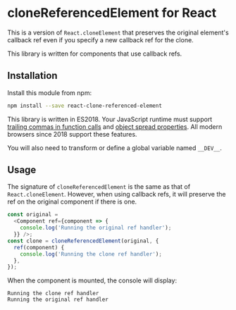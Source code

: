 # cloneReferencedElement for React

This is a version of `React.cloneElement` that preserves the original element's callback ref even if you specify a new callback ref for the clone.

This library is written for components that use callback refs.

## Installation

Install this module from npm:
```sh
npm install --save react-clone-referenced-element
```

This library is written in ES2018. Your JavaScript runtime must support [trailing commas in function calls](https://developer.mozilla.org/en-US/docs/Web/JavaScript/Reference/Trailing_commas#trailing_commas_in_functions) and [object spread properties](https://developer.mozilla.org/en-US/docs/Web/JavaScript/Reference/Operators/Spread_syntax#spread_in_object_literals). All modern browsers since 2018 support these features.

You will also need to transform or define a global variable named `__DEV__`.

## Usage

The signature of `cloneReferencedElement` is the same as that of `React.cloneElement`. However, when using callback refs, it will preserve the ref on the original component if there is one.

```js
const original =
  <Component ref={component => {
    console.log('Running the original ref handler');
  }} />;
const clone = cloneReferencedElement(original, {
  ref(component) {
    console.log('Running the clone ref handler');
  },
});
```

When the component is mounted, the console will display:
```
Running the clone ref handler
Running the original ref handler
```
